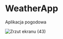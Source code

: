 # WeatherApp
Aplikacja pogodowa 

![Zrzut ekranu (43)](https://user-images.githubusercontent.com/74866405/180831616-3f005163-5f9c-4615-9f64-7bf3905880df.png)
